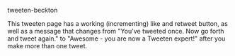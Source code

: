 tweeten-beckton

This tweeten page has  a working (incrementing) like and retweet button, 
as well as a message that changes from "You've tweeted once. Now go forth and tweet again." to "Awesome - you are now a Tweeten expert!" after you make more than one tweet.